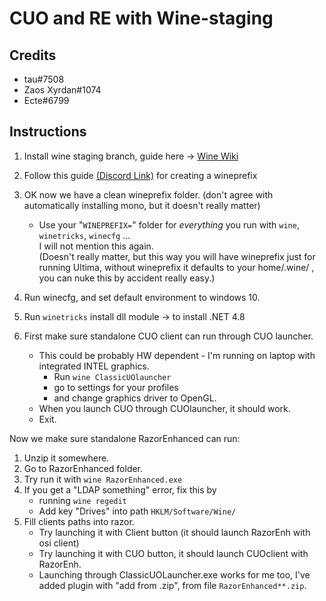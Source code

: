 # CUO and RE with Wine-staging #

## Credits

- tau#7508    
- Zaos Xyrdan#1074
- Ecte#6799

## Instructions

1. Install wine staging branch, guide here -> [Wine Wiki](https://wiki.winehq.org/Download)

2. Follow this guide
[(Discord Link)](https://discord.com/channels/292282788311203841/866766902839869480/958734508381855786)
for creating a wineprefix

3. OK now we have a clean wineprefix folder. (don't agree with automatically installing mono, but it doesn't really matter)
    * Use your "`WINEPREFIX=`" folder for *everything* you run with `wine`, `winetricks`, `winecfg` ...  
I will not mention this again.  
(Doesn't really matter, but this way you will have wineprefix just for running Ultima, without wineprefix it defaults to your home/.wine/ , you can nuke this by accident really easy.)

4. Run winecfg, and set default environment to windows 10.

5. Run `winetricks` install dll module -> to install .NET 4.8

6. First make sure standalone CUO client can run through CUO launcher.
    * This could be probably HW dependent -
I'm running on laptop with integrated INTEL graphics.  
        * Run `wine ClassicUOlauncher`
        * go to settings for your profiles
        * and change graphics driver to OpenGL.
    * When you launch CUO through CUOlauncher, it should work.
    * Exit.

Now we make sure standalone RazorEnhanced can run:

1. Unzip it somewhere.
2. Go to RazorEnhanced folder.
3. Try run it with `wine RazorEnhanced.exe`
4. If you get a "LDAP something" error,
fix this by
    * running `wine regedit`
    * Add key "Drives" into path `HKLM/Software/Wine/`
5. Fill clients paths into razor.
    * Try launching it with Client button (it should launch RazorEnh with osi client)
    * Try launching it with CUO button, it should launch CUOclient with RazorEnh.
    * Launching through ClassicUOLauncher.exe works for me too, I've added plugin with "add from .zip", from file `RazorEnhanced**.zip`.
